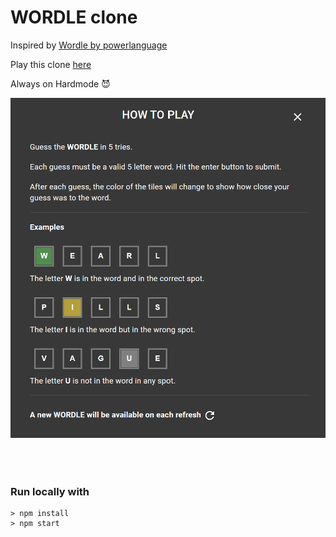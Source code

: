 # **WORDLE** clone

Inspired by <a href="https://www.powerlanguage.co.uk/wordle/">Wordle by powerlanguage</a>

Play this clone <a href="https://kroidhunt.github.io/wordle-clone-frontend/">here</a>

Always on Hardmode 😈

<img src="./src/help.png" style="margin-bottom:50px">

### Run locally with

```node
> npm install
> npm start
```
